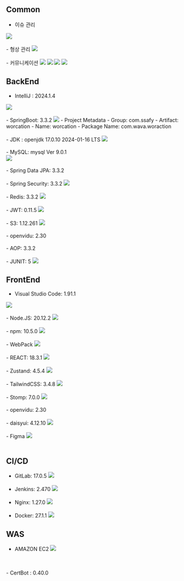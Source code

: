 ## Common

 - 이슈 관리 
<img src="https://img.shields.io/badge/jira-blue?style=for-the-badge&logo=jira&logoColor=white">
  <br>
  <br>
 - 형상 관리 
<img src="https://img.shields.io/badge/gitlab-orange?style=for-the-badge&logo=gitlab&logoColor=white">
  <br>
  <br>
 - 커뮤니케이션 
<img src="https://img.shields.io/badge/notion-white?style=for-the-badge&logo=notion&logoColor=black">
<img src="https://img.shields.io/badge/spread sheet-white?style=for-the-badge&logo=google&logoColor=black">
<img src="https://img.shields.io/badge/discord-5865F2.svg?style=for-the-badge&logo=discord&logoColor=white">
<img src="https://img.shields.io/badge/mattermost-0058CC?style=for-the-badge&logo=mattermost&logoColor=white">


  ## BackEnd
- IntelliJ : 2024.1.4
<img src="https://img.shields.io/badge/intellij-black?style=for-the-badge&logo=intellijidea&logoColor=white">
  <br>
  <br>
- SpringBoot: 3.3.2
<img src="https://img.shields.io/badge/spring boot-green?style=for-the-badge&logo=springboot&logoColor=white">
    - Project Metadata
        - Group:  com.ssafy
        - Artifact: worcation
        - Name: worcation
        - Package Name: com.wava.woraction
  <br>
  <br>
- JDK : openjdk 17.0.10 2024-01-16 LTS
<img src="https://img.shields.io/badge/JAVA-red?style=for-the-badge&logo=java&logoColor=black">
  <br>
  <br>
- MySQL:  mysql  Ver 9.0.1
  <br><img src="https://img.shields.io/badge/mysql-blue?style=for-the-badge&logo=mysql&logoColor=white">
  <br>
  <br>
- Spring Data JPA: 3.3.2
  <br>
  <br>
- Spring Security: 3.3.2
<img src="https://img.shields.io/badge/spring security-green?style=for-the-badge&logo=springsecurity&logoColor=white">
  <br>
  <br>
- Redis: 3.3.2
<img src="https://img.shields.io/badge/Redis-DC382D?style=for-the-badge&logo=Redis&logoColor=white">
  <br>
  <br>
- JWT: 0.11.5
<img src="https://img.shields.io/badge/JWT-black?style=for-the-badge&logo=JWT&logoColor=white">
  <br>
  <br>
- S3: 1.12.261
<img src="https://img.shields.io/badge/amazone s3-red?style=for-the-badge&logo=amazons3&logoColor=white">
  <br>
  <br>
- openvidu: 2.30
  <br>
  <br>
- AOP: 3.3.2
  <br>
  <br>
- JUNIT: 5
<img src="https://img.shields.io/badge/junit-gray?style=for-the-badge&logo=JUNIT5&logoColor=white"> 

## FrontEnd
- Visual Studio Code: 1.91.1
<img src="https://img.shields.io/badge/vscode-blue?style=for-the-badge&logo=vscode&logoColor=blue">
  <br>
  <br>
- Node.JS: 20.12.2
<img src="https://img.shields.io/badge/nodejs-green?style=for-the-badge&logo=node.js&logoColor=white">
  <br>
  <br>
- npm: 10.5.0
<img src="https://img.shields.io/badge/npm-red?style=for-the-badge&logo=npm&logoColor=#CB3837">
  <br>
  <br>
- WebPack
<img src="https://img.shields.io/badge/webpack-black?style=for-the-badge&logo=webpack&logoColor=#8DD6F9">
  <br>
  <br>
- REACT: 18.3.1
<img src="https://img.shields.io/badge/react-blue?style=for-the-badge&logo=react&logoColor=#61DAFB">
  <br>
  <br>
- Zustand: 4.5.4
<img src="https://img.shields.io/badge/zustand-orange?style=for-the-badge&logo=zustand&logoColor=white">
  <br>
  <br>
- TailwindCSS: 3.4.8
<img src="https://img.shields.io/badge/tailwindcss-blue?style=for-the-badge&logo=tailwindcss&logoColor=#06B6D4">
  <br>
  <br>
- Stomp: 7.0.0 
<img src="https://img.shields.io/badge/stomp-yellow?style=for-the-badge&logo=StopStalk&logoColor=white">
  <br>
  <br>
- openvidu: 2.30
  <br>
  <br>
- daisyui: 4.12.10
<img src="https://img.shields.io/badge/daisyui-yellow?style=for-the-badge&logo=daisyui&logoColor=#5A0EF8">
  <br>
  <br>
- Figma
<img src="https://img.shields.io/badge/figma-white?style=for-the-badge&logo=figma&logoColor=#F24E1E">
  <br>
  <br>


## CI/CD
- GitLab: 17.0.5
  <img src="https://img.shields.io/badge/gitlab-orange?style=for-the-badge&logo=gitlab&logoColor=white">
  <br>
  <br>
- Jenkins: 2.470
  <img src="https://img.shields.io/badge/jenkins-red?style=for-the-badge&logo=jenkins&logoColor=black">
  <br>
  <br>
- Nginx: 1.27.0
  <img src="https://img.shields.io/badge/nginx-green?style=for-the-badge&logo=nginx&logoColor=black">
  <br>
  <br>
- Docker: 27.1.1
  <img src="https://img.shields.io/badge/docker-skyblue?style=for-the-badge&logo=docker&logoColor=blue">

## WAS
- AMAZON EC2 <img src="https://img.shields.io/badge/EC2-white?style=for-the-badge&logo=amazonec2&logoColor=red">
<br>
<br>
- CertBot : 0.40.0

